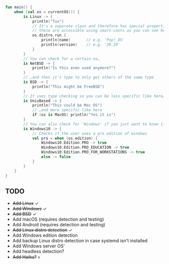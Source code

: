 ```kotlin
fun main() {
    when (val os = currentOS()) {
        is Linux -> {
            println("Tux")
            // It's a separate class and therefore has special properties,
            // these are accessible using smart-casts as you can see here with 'distro'
            os.distro.run {
                println(name)       // e.g. 'Pop!_OS'
                println(version)    // e.g. '20.10'
            }
        }
        // You can check for a certain os…
        is NetBSD -> {
            println("Is this even used anymore?")
        }
        // …and then it's type to only get others of the same type
        is BSD -> {
            println("This might be FreeBSD")
        }
        // It uses type checking so you can be less specific like here…
        is UnixBased -> {
            println("This could be Mac OS")
            // …and more specific like here
            if (os is MacOS) println("Yes it is")
        }
        // You can also check for 'Windows' if you just want to know if it's windows
        is Windows10 -> {
            // Checks if the user uses a pro edition of windows
            val pro = when (os.edition) {
                Windows10.Edition.PRO -> true
                Windows10.Edition.PRO_EDUCATION -> true
                Windows10.Edition.PRO_FOR_WORKSTATIONS -> true
                else -> false
            }
        }
    }
}
```

## TODO

- ~~Add Linux~~ ✓
- ~~Add Windows~~ ✓
- ~~Add BSD~~ ✓
- Add macOS (requires detection and testing)
- Add Android (requires detection and testing)
- ~~Add Linux distro detection~~ ✓
- Add Windows edition detection
- Add backup Linux distro detection in case systemd isn't installed
- Add Windows server OS'
- Add headless detection?
- ~~Add Haiku?~~ 𐄂